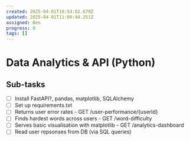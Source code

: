 ```yaml
---
created: 2025-04-01T10:54:02.679Z
updated: 2025-04-01T11:00:44.251Z
assigned: Ben
progress: 0
tags: []
---
```


# Data Analytics & API (Python)

## Sub-tasks

- [ ] Install FastAPI?, pandas, matplotlib, SQLAlchemy
- [ ] Set up requirements.txt
- [ ] Returns user error rates - GET /user-performance/{userId}
- [ ] Finds hardest words across users - GET /word-difficulty
- [ ] Serves basic visualisation with matplotlib - GET /analytics-dashboard
- [ ] Read user repsonses from DB (via SQL queries)

